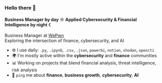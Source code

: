 ### Hello there 👋

#### Business Manager by day ☼ Applied Cybersecurity & Financial Intelligence by night ☾

Business Manager at [WePwn](https://www.wepwn.ma)<br>
Exploring the intersection of finance, cybersecurity, and AI<br>

- ⚙️ I use daily: `.py`, `.ipynb`, `.csv`, `.json`, `powerbi`, `notion`, `shodan`, `opencti`
- 🌍 I'm mostly active within the **cybersecurity** and **finance** communities
- 📊 Working on projects that blend financial analysis, threat intelligence, risk analysis
- 💬 `ping` me about **finance**, **business growth**, **cybersecurity**, **AI**
